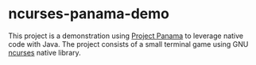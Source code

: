 # ncurses-panama-demo
This project is a demonstration using [Project Panama](https://openjdk.org/projects/panama/) to leverage native code 
with Java. The project consists of a small terminal game using GNU [ncurses](https://invisible-island.net/ncurses/announce.html) 
native library.